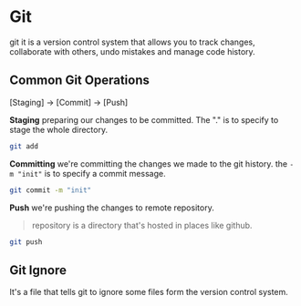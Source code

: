 # Git

git it is a version control system that allows you to track changes, collaborate with others, undo mistakes and manage code history.

## Common Git Operations

[Staging] -> [Commit] -> [Push]

**Staging**
preparing our changes to be committed. The "." is to specify to stage the whole directory.

```sh
git add
```

**Committing**
we're committing the changes we made to the git history. the `-m "init"` is to specify a commit message.

```sh
git commit -m "init"
```

**Push**
we're pushing the changes to remote repository.

> repository is a directory that's hosted in places like github.

```sh
git push
```

## Git Ignore

It's a file that tells git to ignore some files form the version control system.
